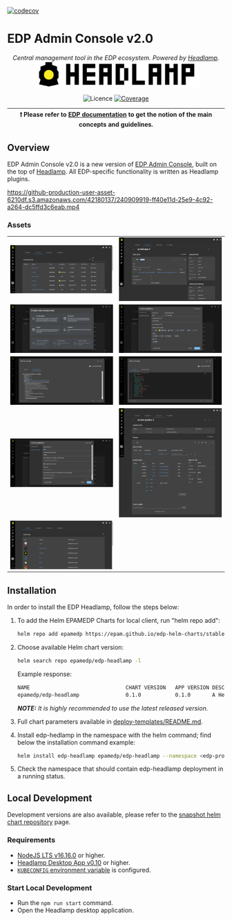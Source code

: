 [![codecov](https://codecov.io/gh/epam/edp-headlamp/branch/master/graph/badge.svg?token=14I4A446VF)](https://codecov.io/gh/epam/edp-headlamp)

# EDP Admin Console v2.0

<p align="center">
    <em>Central management tool in the EDP ecosystem. Powered by <a href="https://github.com/kinvolk/headlamp">Headlamp</a>.</em>
    <a href="https://github.com/kinvolk/headlamp"><img width=384 src="docs/headlamp_light.svg"></a>
</p>
<p align="center">
    <img alt="Licence" src="https://img.shields.io/github/license/epam/edp-headlamp">
    <a href="https://codecov.io/gh/epam/edp-headlamp"><img alt="Coverage" src="https://codecov.io/gh/epam/edp-headlamp/branch/master/graph/badge.svg?token=14I4A446VF"></a>
</p>

| :heavy_exclamation_mark: Please refer to [EDP documentation](https://epam.github.io/edp-install/) to get the notion of the main concepts and guidelines. |
| --- |

## Overview

EDP Admin Console v2.0 is a new version of [EDP Admin Console](https://github.com/epam/edp-admin-console), built on the top of [Headlamp](https://github.com/kinvolk/headlamp). All EDP-specific functionality is written as Headlamp plugins.

https://github-production-user-asset-6210df.s3.amazonaws.com/42180137/240909919-ff40e11d-25e9-4c92-a264-dc5ffd3c6eab.mp4

### Assets

<table>
    <tr>
        <td>
            <img alt="EDP Components page screenshot" src="docs/assets/components_page.png">
        </td>
        <td>
            <img alt="EDP Component page screenshot" src="docs/assets/component_page.png">
        </td>
    </tr>
   <tr>
        <td>
            <img alt="EDP Create Component Start screenshot" src="docs/assets/create_component_start.png">
        </td>
        <td>
            <img alt="EDP Create Component screenshot" src="docs/assets/create_component.png">
        </td>
    </tr>
   <tr>
        <td>
            <img alt="EDP Create Component Doc screenshot" src="docs/assets/create_component_doc.png">
        </td>
        <td>
            <img alt="EDP Create Component Editor screenshot" src="docs/assets/create_component_editor.png">
        </td>
    </tr>
   <tr>
        <td>
            <img alt="EDP Create Component Advanced screenshot" src="docs/assets/create_component_advanced.png">
        </td>
        <td>
            <img alt="EDP CDPipeline page screenshot" src="docs/assets/cdpipeline_page.png">
        </td>
    </tr>
    <tr>
        <td>
            <img alt="EDP overview page screenshot" src="docs/assets/overview_page.png">
        </td>
    </tr>
</table>

## Installation

In order to install the EDP Headlamp, follow the steps below:

1. To add the Helm EPAMEDP Charts for local client, run "helm repo add":
     ```bash
     helm repo add epamedp https://epam.github.io/edp-helm-charts/stable
     ```
2. Choose available Helm chart version:
     ```bash
     helm search repo epamedp/edp-headlamp -l
     ```
   Example response:
     ```bash
     NAME                	            CHART VERSION	APP VERSION	DESCRIPTION
     epamedp/edp-headlamp	            0.1.0        	0.1.0      	A Helm chart for EDP Headlamp
     ```

    _**NOTE:** It is highly recommended to use the latest released version._

3. Full chart parameters available in [deploy-templates/README.md](deploy-templates/README.md).

4. Install edp-hedlamp in the <edp-project> namespace with the helm command; find below the installation command example:
    ```bash
    helm install edp-headlamp epamedp/edp-headlamp --namespace <edp-project> --version <chart_version> --set name=edp-headlamp --set global.edpName=<edp-project> --set global.platform=<platform_type>
    ```
5. Check the <edp-project> namespace that should contain edp-headlamp deployment in a running status.

## Local Development

Development versions are also available, please refer to the [snapshot helm chart repository](https://epam.github.io/edp-helm-charts/snapshot/) page.

### Requirements

* [NodeJS LTS v16.16.0](https://nodejs.org) or higher.
* [Headlamp Desktop App v0.10](https://kinvolk.github.io/headlamp/docs/latest/installation/desktop) or higher.
* [`KUBECONFIG` environment variable](https://kubernetes.io/docs/concepts/configuration/organize-cluster-access-kubeconfig) is configured.

### Start Local Development

* Run the `npm run start` command.
* Open the Headlamp desktop application.
